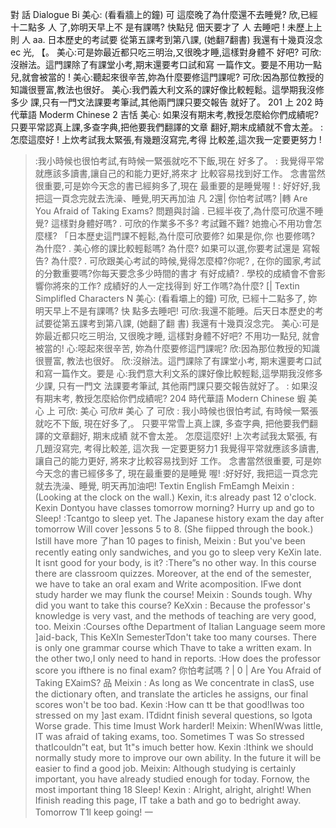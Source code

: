 對 話 Dialogue                                              Bi
美心: (看看牆上的鐘) 可          這麼晚了為什麼還不去睡覺?
欣,已經十二點多   人
了,妳明天早上不
是有課嗎? 快點兒      佃天要才了 人
去睡吧 !          未歷上上
則 人     aa.
日本歷史的考試要
從第五課考到第八課, (她翻7翻書) 我還有十幾頁沒念
ec
光, 【。
美心:可是妳最近都只吃三明治,又很晚才睡,這樣對身體不
好吧?
可欣:沒辦法。這門課除了有課堂小考,期末還要考口試和寫
一篇作文。要是不用功一點兒,就會被當的 !
美心:聽起來很辛苦,妳為什麼要修這門課呢?
可欣:因為那位教授的知識很豐富,教法也很好。
美心:我們義大利文系的課好像比較輕鬆。這學期我沒修多少
課,只有一門文法課要考筆試,其他兩門課只要交報告
就好了。                                    201
上
202
時代華語
Moderm Chinese  2
吉恬
美心:
如果沒有期末考,教授怎麼給你們成績呢?
只要平常認真上課,多查字典,把他要我們翻譯的文章
翻好,期末成績就不會太差。
: 怎麼這麼好 ! 上炊考試我太緊張,有幾題沒寫完,考得
比較差,這次我一定要更努力 !
> :我小時候也很怕考試,有時候一緊張就吃不下飯,現在
好多了。
: 我覺得平常就應該多讀書,讓自己的和能力更好,將來才
比較容易找到好工作。
>念書當然很重要,可是妳今天念的書已經夠多了,現在
最重要的是睡覺喔 !
: 好好好,我把這一頁念完就去洗澡、睡覺,明天再加油
凡 2還|
你怕考試嗎? |轉
Are You Afraid of Taking Exams?
問題與討論 
. 已經半夜了,為什麼可欣還不睡覺? 這樣對身體好嗎?
. 可欣的作業多不多? 考試難不難? 她擔心不用功會怎麼樣?
「日本歷史這門課不輕鬆,為什麼可欣要修? 如果是你,你
也要修嗎? 為什麼?
. 美心修的課比較輕鬆嗎? 為什麼? 如果可以選,你要考試還是
寫報告? 為什麼?
. 可欣跟美心考試的時候,覺得怎麼樟?你呢?
, 在你的國家,考試的分數重要嗎?你每天要念多少時間的書才
有好成績?
. 學校的成績會不會影響你將來的工作? 成績好的人一定找得到
好工作嗎?為什麼?
[| Textin Simplifled Characters  N
美心: (看看壩上的鐘) 可欣, 已經十二點多了, 妳明天早上不是有課嗎? 快
點多去睡吧!
可欣:我還不能睡。后天日本歷史的考試要從第五課考到第八課, (她翻了翻
書) 我還有十幾頁沒念完。
美心:可是妳最近都只吃三明治, 又很晚才睡, 這樣對身體不好吧?
不用功一點兒, 就會被當的!
心:噁起來很辛苦, 妳為什麼要修這門課呢?
欣:因為那位教授的知識很豐富, 教法也很好。
欣:沒辦法。這門課除了有課堂小考, 期末還要考口試和寫一篇作文。要是
心:我們意大利文系的課好像比較輕鬆,這學期我沒修多少課, 只有一門文
法課要考筆試, 其他兩門課只要交報告就好了。
: 如果沒有期末考, 教授怎麼給你們成績呢?
204
時代華語
Modern Chinese  蝦
美心 上
可欣:
美心
可欣#
美心 了
可欣
: 我小時候也很怕考試, 有時候一緊張就吃不下飯, 現在好多了,。
只要平常雪上真上課, 多查字典, 把他要我們翻譯的文章翻好, 期末成績
就不會太差。
怎麼這麼好! 上次考試我太緊張, 有几題沒寫完, 考得比較差, 這次我
一定要更努力1
我覺得平常就應該多讀書, 讓自己的能力更好, 將來才比較容易找到好
工作。
念書當然很重要, 可是妳今天念的書已經侈多了, 現在最重要的是睡覺
喔!
:好好好, 我把這一頁念完就去洗澡、睡覺, 明天再加油吧!
Textin English
FmEamgh
Meixin : (Looking at the clock on the wall.) Kexin, it:s already past 12 o'clock.
Kexin
Dontyou have classes tomorrow morning? Hurry up and go to Sleep!
:Tcantgo to sleep yet. The Japanese history exam the day after tomorrow
Will cover ]essons 5 to 8. (She fiipped through the book.) Istill have more
了han 10 pages to finish,
Meixin : But you've been recently eating only sandwiches, and you go to sleep very
KeXin
late. It isnt good for your body, is it?
:There”s no other way. In this course there are classroom quizzes.
Moreover, at the end of the semester, we have to take an oral exam and
Write acomposition. IFwe dont study harder we may flunk the course!
Meixin : Sounds tough. Why did you want to take this course?
KeXxin
: Because the professor's knowledge is very vast, and the methods of
teaching are very good, too.
Meixin :Courses ofthe Department of Italian Language seem more ]aid-back, This
KeXln
SemesterTdon't take too many courses. There is only one grammar course
which Thave to take a written exam. In the other two,I only need to
hand in reports.
:How does the professor score you ifthere is no final exam?
你怕考試嗎 ?  |  0 |
Are You Afraid of Taking EXaimS? 品
Meixin : As long as We concentrate in clasS, use the dictionary often, and translate
the articles he assigns, our final scores won't be too bad.
Kexin :How can tt be that good!Iwas too stressed on my ]ast exam. ITdidnt finish
several questions, so Igota Worse grade. This time Imust Work harderl!
Meixin: WhenIWwas little, IT was afraid of taking exams, too. Sometimes T was So
stressed thatIcouldn”t eat, but 1t"s imuch better how.
Kexin :Ithink we should normally study more to improve our own ability. In the
future it will be easier to find a good job.
Meixin: Although studying is certainly important, you have already studied enough
for today. Fornow, the most important thing 18 Sleep!
Kexin : Alright, alright, alright! When Ifinish reading this page, IT take a bath
and go to bedright away. Tomorrow T1l keep going!
一
 